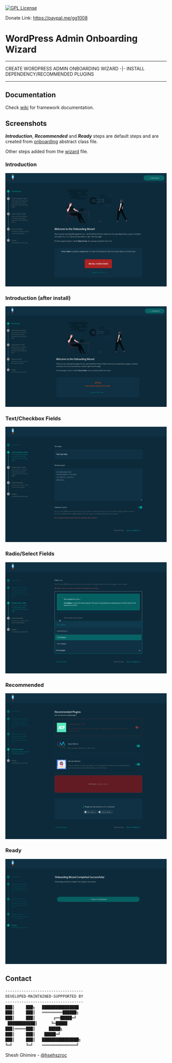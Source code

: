 <!-- *** https://www.markdownguide.org/basic-syntax/#reference-style-links -->

[![GPL License][license-shield]][license-url]

Donate Link: https://paypal.me/gg1008

# WordPress Admin Onboarding Wizard
---

CREATE WORDPRESS ADMIN ONBOARDING WIZARD -|- INSTALL DEPENDENCY/RECOMMENDED PLUGINS

---


## Documentation
Check [wiki](https://github.com/TheWebSolver/tws-admin-onboarding/wiki) for framework documentation.

<!-- SCREENSHOTS -->
## Screenshots
***Introduction***, ***Recommended*** and ***Ready*** steps are default steps and are created from [onboarding] abstract class file.

Other steps added from the [wizard] file.
### Introduction
![Intro Step][intro]
### Introduction (after install)
![Intro post install][intro_post_install]
### Text/Checkbox Fields
![Text/Checkbox Step][text]
### Radio/Select Fields
![Radio/Select Step][select]
### Recommended
![Recommended Step][recommended]
### Ready
![Ready Step][ready]

<!-- CONTACT -->
## Contact

```sh
----------------------------------
DEVELOPED-MAINTAINED-SUPPPORTED BY
----------------------------------
███║     ███╗   ████████████████
███║     ███║   ═════════██████╗
███║     ███║        ╔══█████═╝
 ████████████║      ╚═█████
███║═════███║      █████╗
███║     ███║    █████═╝
███║     ███║   ████████████████╗
╚═╝      ╚═╝    ═══════════════╝
 ```
 Shesh Ghimire - [@hsehszroc](https://twitter.com/hsehszroc)

[license-shield]: https://www.gnu.org/graphics/gplv3-or-later-sm.png
[license-url]: https://github.com/TheWebSolver/tws-admin-onboarding/blob/master/LICENSE
[intro]: Assets/Screenshots/intro.png
[intro_post_install]: Assets/Screenshots/intro-installed.png
[text]: Assets/Screenshots/text.png
[select]: Assets/Screenshots/select.png
[recommended]: Assets/Screenshots/recommended.png
[ready]: Assets/Screenshots/ready.png
[onboarding]: https://github.com/TheWebSolver/tws-admin-onboarding/blob/master/Includes/Source/Onboarding.php
[wizard]: https://github.com/TheWebSolver/tws-admin-onboarding/blob/master/Includes/Wizard.php
